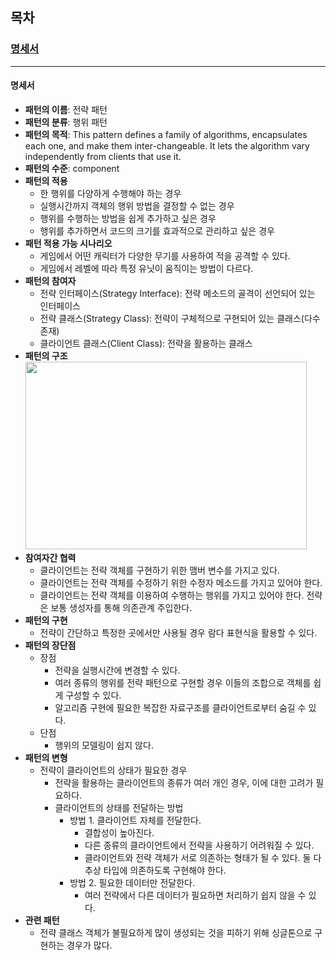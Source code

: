 ## 목차
### [명세서](#명세서)
<hr/>

#### 명세서

- **패턴의 이름**: 전략 패턴
- **패턴의 분류**: 행위 패턴
- **패턴의 목적**: This pattern defines a family of algorithms, encapsulates each one, and make them inter-changeable. It lets the algorithm vary independently from clients that use it.
- **패턴의 수준**: component
- **패턴의 적용**
  - 한 행위를 다양하게 수행해야 하는 경우
  - 실행시간까지 객체의 행위 방법을 결정할 수 없는 경우
  - 행위를 수행하는 방법을 쉽게 추가하고 싶은 경우
  - 행위를 추가하면서 코드의 크기를 효과적으로 관리하고 싶은 경우
- **패턴 적용 가능 시나리오**
  - 게임에서 어떤 캐릭터가 다양한 무기를 사용하여 적을 공격할 수 있다.
  - 게임에서 레벨에 따라 특정 유닛이 움직이는 방법이 다르다.
- **패턴의 참여자**
  - 전략 인터페이스(Strategy Interface): 전략 메소드의 골격이 선언되어 있는 인터페이스
  - 전략 클래스(Strategy Class): 전략이 구체적으로 구현되어 있는 클래스(다수 존재)
  - 클라이언트 클래스(Client Class): 전략을 활용하는 클래스
- **패턴의 구조**
  <br/>
  <img src="https://github.com/kiki9484/Note/assets/141905308/623e8c9d-e236-4778-a003-09a71372c496" width="450" height="300"/>
- **참여자간 협력**
  - 클라이언트는 전략 객체를 구현하기 위한 맴버 변수를 가지고 있다.
  - 클라이언트는 전략 객체를 수정하기 위한 수정자 메소드를 가지고 있어야 한다.
  - 클라이언트는 전략 객체를 이용하여 수행하는 행위를 가지고 있어야 한다. 전략은 보통 생성자를 통해 의존관계 주입한다.
- **패턴의 구현**
  - 전략이 간단하고 특정한 곳에서만 사용될 경우 람다 표현식을 활용할 수 있다.
- **패턴의 장단점**
  - 장점
    - 전략을 실행시간에 변경할 수 있다.
    - 여러 종류의 행위를 전략 패턴으로 구현할 경우 이들의 조합으로 객체를 쉽게 구성할 수 있다.
    - 알고리즘 구현에 필요한 복잡한 자료구조를 클라이언트로부터 숨길 수 있다.
  - 단점
    - 행위의 모델링이 쉽지 않다. 
- **패턴의 변형**
  - 전략이 클라이언트의 상태가 필요한 경우
    - 전략을 활용하는 클라이언트의 종류가 여러 개인 경우, 이에 대한 고려가 필요하다.
    - 클라이언트의 상태를 전달하는 방법
      - 방법 1. 클라이언트 자체를 전달한다.
        - 결합성이 높아진다.
        - 다른 종류의 클라이언트에서 전략을 사용하기 어려워질 수 있다.
        - 클라이언트와 전략 객체가 서로 의존하는 형태가 될 수 있다. 둘 다 추상 타입에 의존하도록 구현해야 한다.
      - 방법 2. 필요한 데이터만 전달한다.
        - 여러 전략에서 다른 데이터가 필요하면 처리하기 쉽지 않을 수 있다.
- **관련 패턴**
  - 전략 클래스 객체가 불필요하게 많이 생성되는 것을 피하기 위해 싱글톤으로 구현하는 경우가 많다.
